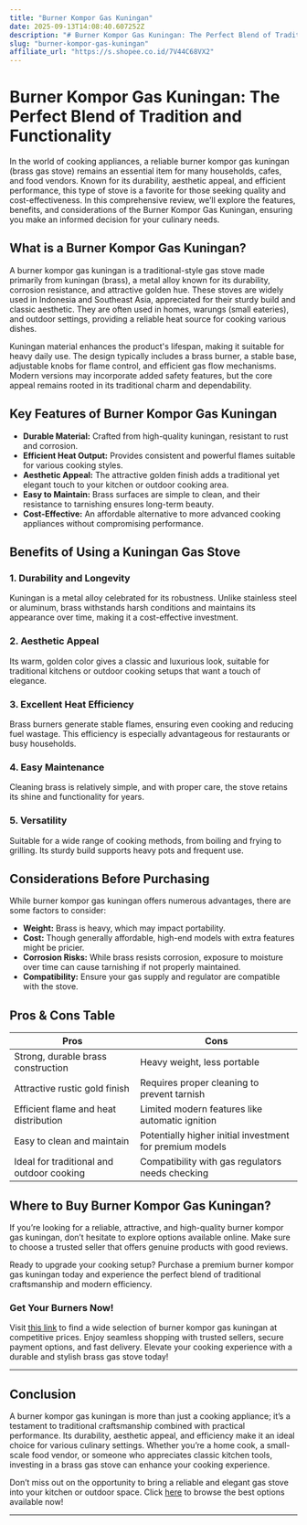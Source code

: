 ```yaml
---
title: "Burner Kompor Gas Kuningan"
date: 2025-09-13T14:08:40.607252Z
description: "# Burner Kompor Gas Kuningan: The Perfect Blend of Tradition and Functionality..."
slug: "burner-kompor-gas-kuningan"
affiliate_url: "https://s.shopee.co.id/7V44C68VX2"
---
```

# Burner Kompor Gas Kuningan: The Perfect Blend of Tradition and Functionality

In the world of cooking appliances, a reliable burner kompor gas kuningan (brass gas stove) remains an essential item for many households, cafes, and food vendors. Known for its durability, aesthetic appeal, and efficient performance, this type of stove is a favorite for those seeking quality and cost-effectiveness. In this comprehensive review, we’ll explore the features, benefits, and considerations of the Burner Kompor Gas Kuningan, ensuring you make an informed decision for your culinary needs.

## What is a Burner Kompor Gas Kuningan?

A burner kompor gas kuningan is a traditional-style gas stove made primarily from kuningan (brass), a metal alloy known for its durability, corrosion resistance, and attractive golden hue. These stoves are widely used in Indonesia and Southeast Asia, appreciated for their sturdy build and classic aesthetic. They are often used in homes, warungs (small eateries), and outdoor settings, providing a reliable heat source for cooking various dishes.

Kuningan material enhances the product's lifespan, making it suitable for heavy daily use. The design typically includes a brass burner, a stable base, adjustable knobs for flame control, and efficient gas flow mechanisms. Modern versions may incorporate added safety features, but the core appeal remains rooted in its traditional charm and dependability.

## Key Features of Burner Kompor Gas Kuningan

- **Durable Material:** Crafted from high-quality kuningan, resistant to rust and corrosion.
- **Efficient Heat Output:** Provides consistent and powerful flames suitable for various cooking styles.
- **Aesthetic Appeal:** The attractive golden finish adds a traditional yet elegant touch to your kitchen or outdoor cooking area.
- **Easy to Maintain:** Brass surfaces are simple to clean, and their resistance to tarnishing ensures long-term beauty.
- **Cost-Effective:** An affordable alternative to more advanced cooking appliances without compromising performance.

## Benefits of Using a Kuningan Gas Stove

### 1. **Durability and Longevity**
Kuningan is a metal alloy celebrated for its robustness. Unlike stainless steel or aluminum, brass withstands harsh conditions and maintains its appearance over time, making it a cost-effective investment.

### 2. **Aesthetic Appeal**
Its warm, golden color gives a classic and luxurious look, suitable for traditional kitchens or outdoor cooking setups that want a touch of elegance.

### 3. **Excellent Heat Efficiency**
Brass burners generate stable flames, ensuring even cooking and reducing fuel wastage. This efficiency is especially advantageous for restaurants or busy households.

### 4. **Easy Maintenance**
Cleaning brass is relatively simple, and with proper care, the stove retains its shine and functionality for years.

### 5. **Versatility**
Suitable for a wide range of cooking methods, from boiling and frying to grilling. Its sturdy build supports heavy pots and frequent use.

## Considerations Before Purchasing

While burner kompor gas kuningan offers numerous advantages, there are some factors to consider:

- **Weight:** Brass is heavy, which may impact portability.
- **Cost:** Though generally affordable, high-end models with extra features might be pricier.
- **Corrosion Risks:** While brass resists corrosion, exposure to moisture over time can cause tarnishing if not properly maintained.
- **Compatibility:** Ensure your gas supply and regulator are compatible with the stove.

## Pros & Cons Table

| Pros                                              | Cons                                               |
|---------------------------------------------------|---------------------------------------------------|
| Strong, durable brass construction               | Heavy weight, less portable                     |
| Attractive rustic gold finish                     | Requires proper cleaning to prevent tarnish    |
| Efficient flame and heat distribution             | Limited modern features like automatic ignition|
| Easy to clean and maintain                        | Potentially higher initial investment for premium models |
| Ideal for traditional and outdoor cooking        | Compatibility with gas regulators needs checking |

## Where to Buy Burner Kompor Gas Kuningan?

If you’re looking for a reliable, attractive, and high-quality burner kompor gas kuningan, don’t hesitate to explore options available online. Make sure to choose a trusted seller that offers genuine products with good reviews.

Ready to upgrade your cooking setup? Purchase a premium burner kompor gas kuningan today and experience the perfect blend of traditional craftsmanship and modern efficiency.

### **Get Your Burners Now!**

Visit [this link](https://s.shopee.co.id/7V44C68VX2) to find a wide selection of burner kompor gas kuningan at competitive prices. Enjoy seamless shopping with trusted sellers, secure payment options, and fast delivery. Elevate your cooking experience with a durable and stylish brass gas stove today!

---

## Conclusion

A burner kompor gas kuningan is more than just a cooking appliance; it’s a testament to traditional craftsmanship combined with practical performance. Its durability, aesthetic appeal, and efficiency make it an ideal choice for various culinary settings. Whether you’re a home cook, a small-scale food vendor, or someone who appreciates classic kitchen tools, investing in a brass gas stove can enhance your cooking experience.

Don’t miss out on the opportunity to bring a reliable and elegant gas stove into your kitchen or outdoor space. Click [here](https://s.shopee.co.id/7V44C68VX2) to browse the best options available now!

---